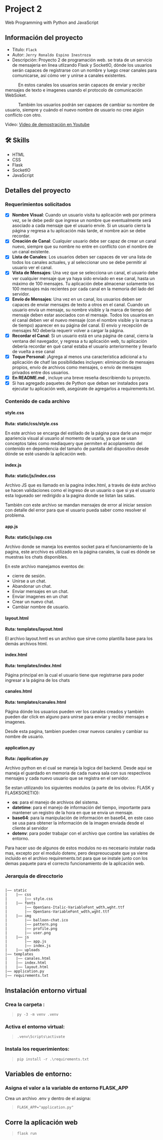 # Project 2

Web Programming with Python and JavaScript

## Información del proyecto
- Titulo:  `Flack`
- Autor:  `Jerry Ronaldo Espino Inestroza`
- Descripción: Proyecto 2 de programación web. se trata de un servicio de mensajeria en linea utlizando Flask y SocketIO, dónde los usuarios serán capaces de registrarse con un nombre y luego crear canales para comunicarse, así cómo ver y unirse a canales existentes.

&nbsp;&nbsp;&nbsp;&nbsp;&nbsp;&nbsp;&nbsp;&nbsp;&nbsp;&nbsp; En estos canales los usuarios serán capaces de enviar y recibir mensajes de texto e imagenes usando el protocolo de comunicación WebSoket.

&nbsp;&nbsp;&nbsp;&nbsp;&nbsp;&nbsp;&nbsp;&nbsp;&nbsp;&nbsp; También los usuarios podrán ser capaces de cambiar su nombre de usuario, siempre y cuándo el nuevo nombre de usuario no cree algún conflicto con otro.  

 Video: [Video de demostración en Youtube](https://youtu.be/cVQmJ8I4vWI)

## 🛠 Skills
- HTML
- CSS
- Flask
- SocketIO
- JavaScript

## Detalles del proyecto
### Requerimientos solicitados
- [x] **Nombre Visual**: Cuando un usuario visita tu aplicación web por primera vez, se le debe pedir que ingrese un nombre que eventualmente será asociado a cada mensaje que el usuario envíe. Si un usuario cierra la página y regresa a tu aplicación más tarde, el nombre aún se debe recordar.
- [x] **Creación de Canal**: Cualquier usuario debe ser capaz de crear un canal nuevo, siempre que su nombre no entre en conflicto con el nombre de un canal existente.
- [x] **Lista de Canales**: Los usuarios deben ser capaces de ver una lista de todos los canales actuales, y al seleccionar uno se debe permitir al usuario ver el canal.
- [x] **Vista de Mensajes**: Una vez que se selecciona un canal, el usuario debe ver cualquier mensaje que ya haya sido enviado en ese canal, hasta un máximo de 100 mensajes. Tu aplicación debe almacenar solamente los 100 mensajes más recientes por cada canal en la memoria del lado del servidor.
- [x] **Envío de Mensajes**: Una vez en un canal, los usuarios deben ser capaces de enviar mensajes de texto a otros en el canal. Cuando un usuario envía un mensaje, su nombre visible y la marca de tiempo del mensaje deben estar asociados con el mensaje. Todos los usuarios en el canal deben ver el nuevo mensaje (con el nombre visible y la marca de tiempo) aparecer en su página del canal. El envío y recepción de mensajes NO debería requerir volver a cargar la página.
- [x] **Recordar el Canal**: Si un usuario está en una página de canal, cierra la ventana del navegador, y regresa a tu aplicación web, tu aplicación debería recordar en qué canal estaba el usuario anteriormente y llevarlo de vuelta a ese canal
- [x] **Toque Personal**: ¡Agrega al menos una característica adicional a tu aplicación de chat! las posibilidades incluyen: eliminación de mensajes propios, envío de archivos como mensajes, o envío de mensajes privados entre dos usuarios.
- [x] **En README.md** , incluye una breve reseña describiendo tu proyecto.
- [x] Si has agregado paquetes de Python que deban ser instalados para ejecutar tu aplicación web, asegúrate de agregarlos a requirements.txt.

### Contenido de cada archivo
#### style.css
**Ruta: static/css/style.css**

En este archivo se encarga del estilado de la página para darle una mejor apariencia visual al usuario al momento de usarla, ya que se usan conceptos tales como mediaquery que permiten el acoplamiento del contenido en dependencia del tamaño de pantalla del dispositivo desde dónde se esté usando la aplicación web.

#### index.js
**Ruta: static/js/index.css**

Archivo JS que es llamado en la pagina index.html, a través de éste archivo se hacen validaciones como el ingreso de un usuario o que si ya el usuario esta logueado ser redirigido a la pagina donde se listan las salas.

También con este archivo se mandan mensajes de error al iniciar session con detalle del error para que el usuario pueda saber como resolver el problema.

#### app.js
**Ruta: static/js/app.css**

Archivo donde se maneja los eventos socket para el funcionamiento de la pagina, este arcchivo es utilizado en la página canales, la cual es dónde se muestras los chats disponibles.

En este archivo manejamos eventos de:
- cierre de sesión.
- Unirse a un chat.
- Abandonar un chat.
- Enviar mensajes en un chat.
- Enviar imagenes en un chat
- Crear un nuevo chat.
- Cambiar nombre de usuario.

#### layout.html
**Ruta: templates/layout.html**

El archivo layout.hmtl es un archivo que sirve como plantilla base para los demás archivos html.

#### index.html
**Ruta: templates/index.html**

Página principal en la cual el usuario tiene que registrarse para poder ingresar a la página de los chats

#### canales.html
**Ruta: templates/canales.html**

Página dónde los usuarios pueden ver los canales creados y también pueden dar click en alguno para unirse para enviar y recibir mensajes e imagenes.

Desde esta pagina, tambien pueden crear nuevos canales y cambiar su nombre de usuario.

#### application.py
**Ruta: /application.py**

Archivo python en el cual se maneja la logica del backend.
Desde aqui se maneja el guardado en memoria de cada nueva sala con sus respectivos mensajes y cada nuevo usuario que se registra en el servidor.

Se estan utilizando los siguientes modulos (a parte de los obvios: FLASK y FLASKSOKETIO):
- **os**: para el manejo de archivos del sistema.
- **datetime**: para el manejo de información del tiempo, importante para mantener un registro de la hora en que se envia un mensaje.
- **base64**: para la manipulación de información en base64, en este caso se usa para obtener la información de la imagen enviada desde el cliente al servidor
- **dotenv**: para poder trabajar con el archivo que contine las variables de entorno.

Para hacer uso de algunos de estos modulos no es necesario instalar nada mas, excepto por el modulo dotenv, pero despreoucupate que ya viene incluido en el archivo requirements.txt para que se instale junto con los demas paquete para el correcto funcionamiento de la aplicación web.

### Jerarquia de direcctorio
```

|—— static
|    |—— css
|        |—— style.css
|    |—— fonts
|        |—— OpenSans-Italic-VariableFont_wdth,wght.ttf
|        |—— OpenSans-VariableFont_wdth,wght.ttf
|    |—— img
|        |—— balloon-chat.ico
|        |—— pattern.png
|        |—— profile.png
|        |—— user.png
|    |—— js
|        |—— app.js
|        |—— index.js
|    |—— uploads
|—— templates
|    |—— canales.html
|    |—— index.html
|    |—— layout.html
|—— application.py
|—— requirements.txt
```


## Instalación entorno virtual
### Crea la carpeta : 
>`py -3 -m venv .venv`   
### Activa el entorno virtual:
> `.venv\Scripts\activate`
### Instala los requerimientos: 
> `pip install -r .\requirements.txt`
## Variables de entorno:
### Asigna el valor a la variable de entorno FLASK_APP 
Crea un archivo .env y dentro de el asigna:
>`FLASK_APP="application.py"`
## Corre la aplicación web
>`flask run`
